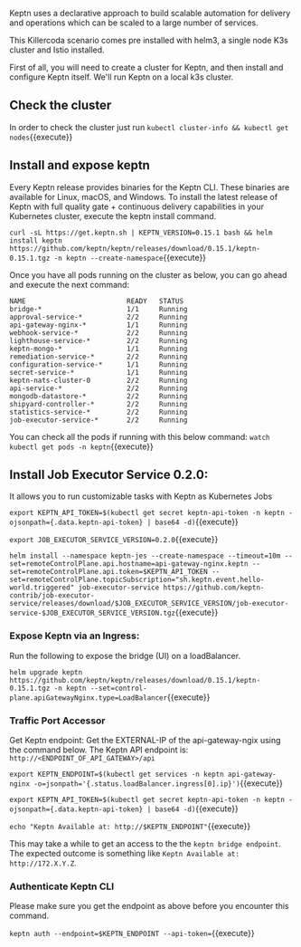 Keptn uses a declarative approach to build scalable automation for delivery and operations which can be scaled to a large number of services.

This Killercoda scenario comes pre installed with helm3, a single node K3s cluster and Istio installed. 

First of all, you will need to create a cluster for Keptn, and then install and configure Keptn itself.
We'll run Keptn on a local k3s cluster.
## Check the cluster

In order to check the cluster just run  `kubectl cluster-info &&
kubectl get nodes`{{execute}}

 ## Install and expose keptn

 Every Keptn release provides binaries for the Keptn CLI. These binaries are available for Linux, macOS, and Windows.
 To install the latest release of Keptn with full quality gate + continuous delivery capabilities in your Kubernetes cluster, execute the keptn install command.

`curl -sL https://get.keptn.sh | KEPTN_VERSION=0.15.1 bash &&
helm install keptn https://github.com/keptn/keptn/releases/download/0.15.1/keptn-0.15.1.tgz -n keptn --create-namespace`{{execute}}


Once you have all pods running on the cluster as below, you can go ahead and execute the next command:
```
NAME                         READY   STATUS
bridge-*                     1/1     Running
approval-service-*           2/2     Running
api-gateway-nginx-*          1/1     Running
webhook-service-*            2/2     Running
lighthouse-service-*         2/2     Running
keptn-mongo-*                1/1     Running
remediation-service-*        2/2     Running
configuration-service-*      1/1     Running
secret-service-*             1/1     Running
keptn-nats-cluster-0         2/2     Running
api-service-*                2/2     Running
mongodb-datastore-*          2/2     Running
shipyard-controller-*        2/2     Running
statistics-service-*         2/2     Running
job-executor-service-*       2/2     Running
```
You can check all the pods if running with this below command:
`watch kubectl get pods -n keptn`{{execute}}

## Install Job Executor Service 0.2.0:

It allows you to run customizable tasks with Keptn as Kubernetes Jobs

`export KEPTN_API_TOKEN=$(kubectl get secret keptn-api-token -n keptn -ojsonpath={.data.keptn-api-token} | base64 -d)`{{execute}}

`export JOB_EXECUTOR_SERVICE_VERSION=0.2.0`{{execute}}

`helm install --namespace keptn-jes --create-namespace --timeout=10m --set=remoteControlPlane.api.hostname=api-gateway-nginx.keptn --set=remoteControlPlane.api.token=$KEPTN_API_TOKEN --set=remoteControlPlane.topicSubscription="sh.keptn.event.hello-world.triggered" job-executor-service https://github.com/keptn-contrib/job-executor-service/releases/download/$JOB_EXECUTOR_SERVICE_VERSION/job-executor-service-$JOB_EXECUTOR_SERVICE_VERSION.tgz`{{execute}}

### Expose Keptn via an Ingress:

Run the following to expose the bridge (UI) on a loadBalancer.

`helm upgrade keptn https://github.com/keptn/keptn/releases/download/0.15.1/keptn-0.15.1.tgz -n keptn --set=control-plane.apiGatewayNginx.type=LoadBalancer`{{execute}}

### Traffic Port Accessor 

<!-- `kubectl port-forward --address 0.0.0.0 service/api-gateway-nginx 80:80 -n keptn`{{execute}} -->

Get Keptn endpoint: Get the EXTERNAL-IP of the api-gateway-ngix using the command below. The Keptn API endpoint is: `http://<ENDPOINT_OF_API_GATEWAY>/api`

`export KEPTN_ENDPOINT=$(kubectl get services -n keptn api-gateway-nginx -o=jsonpath='{.status.loadBalancer.ingress[0].ip}')`{{execute}}

`export KEPTN_API_TOKEN=$(kubectl get secret keptn-api-token -n keptn -ojsonpath={.data.keptn-api-token} | base64 -d)`{{execute}}

`echo "Keptn Available at: http://$KEPTN_ENDPOINT"`{{execute}}

This may take a while to get an access to the the `keptn bridge endpoint`. The expected outcome is something like `Keptn Available at: http://172.X.Y.Z`.

### Authenticate Keptn CLI

Please make sure you get the endpoint as above before you encounter this command.

`keptn auth --endpoint=$KEPTN_ENDPOINT --api-token=`{{execute}}
